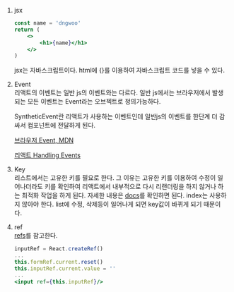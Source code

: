 1. jsx<br>
    ```jsx
    const name = 'dngwoo'
    return (
        <>
            <h1>{name}</h1>
        </>
    )
    ```
    jsx는 자바스크립트이다. html에 {}를 이용하여 자바스크립트 코드를 넣을 수 있다.<br> 

1. Event<br>
    리액트의 이벤트는 일반 js의 이벤트와는 다르다. 일반 js에서는 브라우저에서 발생되는 모든 이벤트는 Event라는 오브젝트로 정의가능하다. 

    SyntheticEvent란 리액트가 사용하는 이벤트인데 일반js의 이벤트를 한단계 더 감싸서 컴포넌트에 전달하게 된다.

    [브라우저 Event, MDN](https://developer.mozilla.org/en-US/docs/Web/API/Event)

    [리액트 Handling Events](https://reactjs.org/docs/handling-events.html)

1. Key<br>
    리스트에서는 고유한 키를 필요로 한다. 그 이유는 고유한 키를 이용하여 수정이 일어나더라도 키를 확인하여 리액트에서 내부적으로 다시 리랜더링을 하지 않거나 하는 최적화 작업을 하게 된다. 자세한 내용은 [docs](https://ko.reactjs.org/docs/lists-and-keys.html#rendering-multiple-components)를 확인하면 된다. index는 사용하지 않아야 한다. list에 수정, 삭제등이 일어나게 되면 key값이 바뀌게 되기 때문이다.

1. ref<br>
    [refs](https://reactjs.org/docs/refs-and-the-dom.html)를 참고한다. 
    ```jsx
    inputRef = React.createRef()
    ...
    this.formRef.current.reset()
    this.inputRef.current.value = ''
    ...
    <input ref={this.inputRef}/>
    ```


